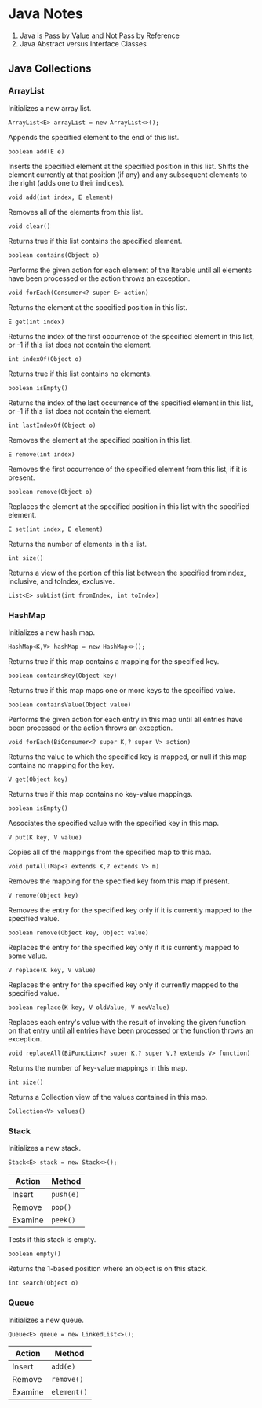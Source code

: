 # Java Notes
1. Java is Pass by Value and Not Pass by Reference
1. Java Abstract versus Interface Classes
## Java Collections
### ArrayList
Initializes a new array list.
```
ArrayList<E> arrayList = new ArrayList<>();
```
Appends the specified element to the end of this list.
```
boolean add(E e)
```
Inserts the specified element at the specified position in this list. Shifts the element currently at that position (if any) and any subsequent elements to the right (adds one to their indices).
```
void add(int index, E element)
```
Removes all of the elements from this list.
```
void clear()
```
Returns true if this list contains the specified element.
```
boolean contains(Object o)
```
Performs the given action for each element of the Iterable until all elements have been processed or the action throws an exception.
```
void forEach(Consumer<? super E> action)
```
Returns the element at the specified position in this list.
```
E get(int index)
```
Returns the index of the first occurrence of the specified element in this list, or -1 if this list does not contain the element.
```
int indexOf(Object o)
```
Returns true if this list contains no elements.
```
boolean isEmpty()
```
Returns the index of the last occurrence of the specified element in this list, or -1 if this list does not contain the element.
```
int lastIndexOf(Object o)
```
Removes the element at the specified position in this list.
```
E remove(int index)
```
Removes the first occurrence of the specified element from this list, if it is present.
```
boolean remove(Object o)
```
Replaces the element at the specified position in this list with the specified element.
```
E set(int index, E element)
```
Returns the number of elements in this list.
```
int size()
```
Returns a view of the portion of this list between the specified fromIndex, inclusive, and toIndex, exclusive.
```
List<E> subList(int fromIndex, int toIndex)
```
### HashMap
Initializes a new hash map.
```
HashMap<K,V> hashMap = new HashMap<>();
```
Returns true if this map contains a mapping for the specified key.
```
boolean containsKey(Object key)
```
Returns true if this map maps one or more keys to the specified value.
```
boolean containsValue(Object value)
```
Performs the given action for each entry in this map until all entries have been processed or the action throws an exception.
```
void forEach(BiConsumer<? super K,? super V> action)
```
Returns the value to which the specified key is mapped, or null if this map contains no mapping for the key.
```
V get(Object key)
```
Returns true if this map contains no key-value mappings.
```
boolean isEmpty()
```
Associates the specified value with the specified key in this map.
```
V put(K key, V value)
```
Copies all of the mappings from the specified map to this map.
```
void putAll(Map<? extends K,? extends V> m)
```
Removes the mapping for the specified key from this map if present.
```
V remove(Object key)
```
Removes the entry for the specified key only if it is currently mapped to the specified value.
```
boolean remove(Object key, Object value)
```
Replaces the entry for the specified key only if it is currently mapped to some value.
```
V replace(K key, V value)
```
Replaces the entry for the specified key only if currently mapped to the specified value.
```
boolean replace(K key, V oldValue, V newValue)
```
Replaces each entry's value with the result of invoking the given function on that entry until all entries have been processed or the function throws an exception.
```
void replaceAll(BiFunction<? super K,? super V,? extends V> function)
```
Returns the number of key-value mappings in this map.
```
int size()
```
Returns a Collection view of the values contained in this map.
```
Collection<V> values()
```
### Stack
Initializes a new stack.
```
Stack<E> stack = new Stack<>();
```
Action | Method
------------ | ------------
Insert | `push(e)`
Remove | `pop()`
Examine | `peek()`

Tests if this stack is empty.
```
boolean empty()
```
Returns the 1-based position where an object is on this stack.
```
int search(Object o)
```
### Queue
Initializes a new queue.
```
Queue<E> queue = new LinkedList<>();
```
Action | Method
------------ | ------------
Insert | `add(e)`
Remove | `remove()`
Examine | `element()`
